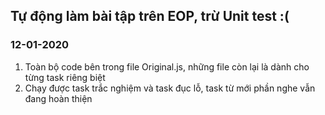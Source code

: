 ## Tự động làm bài tập trên EOP, trừ Unit test :(

### 12-01-2020
1. Toàn bộ code bên trong file Original.js, những file còn lại là dành cho từng task riêng biệt
2. Chạy được task trắc nghiệm và task đục lỗ, task từ mới phần nghe vẫn đang hoàn thiện
